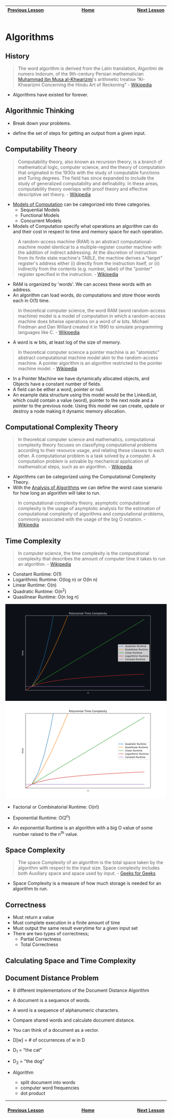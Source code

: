 | [Previous Lesson](https://github.com/Kevin-Lago/java-guide/tree/main/src/) <img width=1000/> | [Home](https://github.com/Kevin-Lago/java-guide) <img width=1000/> | [Next Lesson](https://github.com/Kevin-Lago/java-hackerrank-solutions/tree/main/src/)<img width=1000> |
|:---------------------------------------------------------------------------------------------|:------------------------------------------------------------------:|------------------------------------------------------------------------------------------------------:|

# Algorithms

## History

> The word algorithm is derived from the Latin translation, Algoritmi de numero Indorum, of the 9th-century Persian mathematician [Muhammad ibn Musa al-Khwarizmi](https://en.wikipedia.org/wiki/Muhammad_ibn_Musa_al-Khwarizmi)'s arithmetic treatise “Al-Khwarizmi Concerning the Hindu Art of Reckoning” - [Wikipedia](https://en.wikipedia.org/wiki/Algorithm)

- Algorithms have existed for forever. 

## Algorithmic Thinking

- Break down your problems.

- define the set of steps for getting an output from a given input.

## Computability Theory

> Computability theory, also known as recursion theory, is a branch of mathematical logic, computer science, and the theory of computation that originated in the 1930s with the study of computable functions and Turing degrees. The field has since expanded to include the study of generalized computability and definability. In these areas, computability theory overlaps with proof theory and effective descriptive set theory. - [Wikipedia](https://en.wikipedia.org/wiki/Computability_theory)

- [Models of Computation](https://en.wikipedia.org/wiki/Model_of_computation) can be categorized into three categories.
  - Sequential Models
  - Functional Models
  - Concurrent Models
- Models of Computation specify what operations an algorithm can do and their cost in respect to time and memory space for each operation.

> A random-access machine (RAM) is an abstract computational-machine model identical to a multiple-register counter machine with the addition of indirect addressing. At the discretion of instruction from its finite state machine's TABLE, the machine derives a "target" register's address either (i) directly from the instruction itself, or (ii) indirectly from the contents (e.g. number, label) of the "pointer" register specified in the instruction. - [Wikipedia](https://en.wikipedia.org/wiki/Random-access_machine)

- RAM is organized by 'words'. We can access these words with an address.
- An algorithm can load words, do computations and store those words each in O(1) time.

> In theoretical computer science, the word RAM (word random-access machine) model is a model of computation in which a random-access machine does bitwise operations on a word of w bits. Michael Fredman and Dan Willard created it in 1990 to simulate programming languages like C. - [Wikipedia](https://en.wikipedia.org/wiki/Word_RAM)

- A word is w bits, at least log of the size of memory.

> In theoretical computer science a pointer machine is an "atomistic" abstract computational machine model akin to the random-access machine. A pointer algorithm is an algorithm restricted to the pointer machine model. - [Wikipedia](https://en.wikipedia.org/wiki/Pointer_machine)

- In a Pointer Machine we have dynamically allocated objects, and Objects have a constant number of fields.
- A field can be either a word, pointer or null.
- An example data structure using this model would be the LinkedList, which could contain a value (word), pointer to the next node and a pointer to the previous node. Using this model we can create, update or destroy a node making it dynamic memory allocation.

## Computational Complexity Theory

> In theoretical computer science and mathematics, computational complexity theory focuses on classifying computational problems according to their resource usage, and relating these classes to each other. A computational problem is a task solved by a computer. A computation problem is solvable by mechanical application of mathematical steps, such as an algorithm. - [Wikipedia](https://en.wikipedia.org/wiki/Computational_complexity_theory)

- Algorithms can be categorized using the Computational Complexity Theory.
- With the [Analysis of Algorithms](https://en.wikipedia.org/wiki/Analysis_of_algorithms) we can define the worst case scenario for how long an algorithm will take to run.

> In computational complexity theory, asymptotic computational complexity is the usage of asymptotic analysis for the estimation of computational complexity of algorithms and computational problems, commonly associated with the usage of the big O notation. - [Wikipedia](https://en.wikipedia.org/wiki/Asymptotic_computational_complexity)

## Time Complexity

[//]: # (Polynomial Runtimes)

> In computer science, the time complexity is the computational complexity that describes the amount of computer time it takes to run an algorithm. - [Wikipedia](https://en.wikipedia.org/wiki/Time_complexity)

- Constant Runtime: O(1)
- Logarithmic Runtime: O(log n) or O(ln n)
- Linear Runtime: O(n)
- Quadratic Runtime: O(n<sup>2</sup>)
- Quasilinear Runtime: O(n log n)

![Polynomial Time Complexity Graph](./polynomial_time_complexity_graph_dark.svg#gh-dark-mode-only)
![Polynomial Time Complexity Graph](./polynomial_time_complexity_graph_light.svg#gh-light-mode-only)

[//]: # (Exponential Runtimes)

- Factorial or Combinatorial Runtime: O(n!)
- Exponential Runtime: O(2<sup>n</sup>)

- An exponential Runtime is an algorithm with a big O value of some number raised to the n<sup>th</sup> value.

## Space Complexity

> The space Complexity of an algorithm is the total space taken by the algorithm with respect to the input size. Space complexity includes both Auxiliary space and space used by input. - [Geeks for Geeks](https://www.geeksforgeeks.org/g-fact-86/)

- Space Complexity is a measure of how much storage is needed for an algorithm to run.

## Correctness

- Must return a value
- Must complete execution in a finite amount of time
- Must output the same result everytime for a given input set
- There are two types of correctness;
    - Partial Correctness
    - Total Correctness

## Calculating Space and Time Complexity



## Document Distance Problem

- 8 different implementations of the Document Distance Algorithm
  

- A document is a sequence of words.
- A word is a sequence of alphanumeric characters.
- Compare shared words and calculate document distance.
- You can think of a document as a vector.
- D[w] = # of occurrences of w in D
- D<sub>1</sub> = "the cat"
- D<sub>2</sub> = "the dog"

- Algorithm
  - split document into words
  - computer word frequencies
  - dot product

| <img width=1000/> [Previous Lesson](https://github.com/Kevin-Lago/java-guide/tree/main/src/) | <img width=1000/> [Home](https://github.com/Kevin-Lago/java-guide) | <img width=1000> [Next Lesson](https://github.com/Kevin-Lago/java-hackerrank-solutions/tree/main/src/) |
|:---------------------------------------------------------------------------------------------|:------------------------------------------------------------------:|-------------------------------------------------------------------------------------------------------:|
